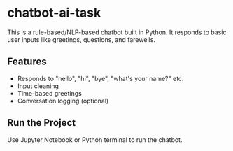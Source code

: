 # chatbot-ai-task
This is a rule-based/NLP-based chatbot built in Python. It responds to basic user inputs like greetings, questions, and farewells.

## Features
- Responds to "hello", "hi", "bye", "what's your name?" etc.
- Input cleaning
- Time-based greetings
- Conversation logging (optional)

## Run the Project
Use Jupyter Notebook or Python terminal to run the chatbot.
